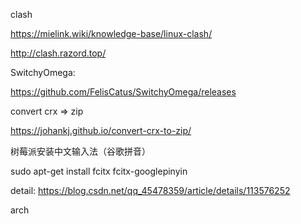 


clash

https://mielink.wiki/knowledge-base/linux-clash/


http://clash.razord.top/


SwitchyOmega:

https://github.com/FelisCatus/SwitchyOmega/releases


convert crx => zip

https://johankj.github.io/convert-crx-to-zip/



树莓派安装中文输入法（谷歌拼音）

sudo apt-get install fcitx fcitx-googlepinyin

detail: https://blog.csdn.net/qq_45478359/article/details/113576252




arch 